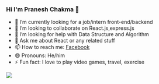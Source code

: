 ### Hi I'm Pranesh Chakma 👋

- 🔭 I’m currently looking for a job/intern front-end/backend   
- 👯 I’m looking to collaborate on  React.js,express.js
- 🤔 I’m looking for help with  Data Structure and Algorithm
- 💬 Ask me about  React or any related stuff
- 📫 How to reach me: [Facebook](https://www.facebook.com/profile.php?id=100010448315616)
- 😄 Pronouns:  He/him
- ⚡ Fun fact: I love to play video games, travel, exercise
 <img src="https://github-readme-stats.vercel.app/api?username=pranesh12&theme=tokyonight&show_icons=true)">

